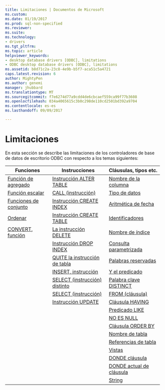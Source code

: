 ```yaml
---
title: Limitaciones | Documentos de Microsoft
ms.custom: 
ms.date: 01/19/2017
ms.prod: sql-non-specified
ms.reviewer: 
ms.suite: 
ms.technology:
- drivers
ms.tgt_pltfrm: 
ms.topic: article
helpviewer_keywords:
- desktop database drivers [ODBC], limitations
- ODBC desktop database drivers [ODBC], limitations
ms.assetid: b8d71c2a-23c8-4e9b-b5f7-aca51c5a4721
caps.latest.revision: 6
author: MightyPen
ms.author: genemi
manager: jhubbard
ms.translationtype: MT
ms.sourcegitcommit: f7e6274d77a9cdd4de6cbcaef559ca99f77b3608
ms.openlocfilehash: 034a4065615c3b0c298de110cd2501bd392a9704
ms.contentlocale: es-es
ms.lasthandoff: 09/09/2017

---
```

# <a name="limitations"></a>Limitaciones
En esta sección se describe las limitaciones de los controladores de base de datos de escritorio ODBC con respecto a los temas siguientes:  
  
|Funciones|Instrucciones|Cláusulas, tipos etc.|  
|---------------|----------------|-------------------------------|  
|[Función de agregado](../../odbc/microsoft/aggregate-function-limitations.md)|[Instrucción ALTER TABLE](../../odbc/microsoft/alter-table-statement-limitations.md)|[Nombre de la columna](../../odbc/microsoft/column-name-limitations.md)|  
|[Función escalar](../../odbc/microsoft/scalar-function-limitations.md)|[CALL (instrucción)](../../odbc/microsoft/call-statement-limitations.md)|[Tipo de datos](../../odbc/microsoft/data-type-limitations.md)|  
|[Funciones de conjunto](../../odbc/microsoft/set-functions-limitations.md)|[Instrucción CREATE INDEX](../../odbc/microsoft/create-index-statement-limitations.md)|[Aritmética de fecha](../../odbc/microsoft/date-arithmetic-limitations.md)|  
|[Ordenar](../../odbc/microsoft/sorting-limitations.md)|[Instrucción CREATE TABLE](../../odbc/microsoft/create-table-statement-limitations.md)|[Identificadores](../../odbc/microsoft/identifiers-limitations.md)|  
|[CONVERT, función](../../odbc/microsoft/convert-function-limitations.md)|[La instrucción DELETE](../../odbc/microsoft/delete-statement-limitations.md)|[Nombre de índice](../../odbc/microsoft/index-name-limitations.md)|  
||[Instrucción DROP INDEX](../../odbc/microsoft/drop-index-statement-limitations.md)|[Consulta parametrizada](../../odbc/microsoft/parameterized-query-limitations.md)|  
||[QUITE la instrucción de tabla](../../odbc/microsoft/drop-table-statement-limitations.md)|[Palabras reservadas](../../odbc/microsoft/reserved-word-limitations.md)|  
||[INSERT, instrucción](../../odbc/microsoft/insert-statement-limitations.md)|[Y el predicado](../../odbc/microsoft/and-predicate-limitations.md)|  
||[SELECT (instrucción) distinto](../../odbc/microsoft/select-distinct-limitations.md)|[Palabra clave DISTINCT](../../odbc/microsoft/distinct-keyword-limitations.md)|  
||[SELECT (instrucción)](../../odbc/microsoft/select-statement-limitations.md)|[FROM (cláusula)](../../odbc/microsoft/from-clause-limitations.md)|  
||[Instrucción UPDATE](../../odbc/microsoft/update-statement-limitations.md)|[Cláusula HAVING](../../odbc/microsoft/having-clause-limitations.md)|  
|||[Predicado LIKE](../../odbc/microsoft/like-predicate-limitations.md)|  
|||[NO ES NULL](../../odbc/microsoft/not-null-limitations.md)|  
|||[Cláusula ORDER BY](../../odbc/microsoft/order-by-clause-limitations.md)|  
|||[Nombre de tabla](../../odbc/microsoft/table-name-limitations.md)|  
|||[Referencias de tabla](../../odbc/microsoft/table-references-limitations.md)|  
|||[Vistas](../../odbc/microsoft/views-limitations.md)|  
|||[DONDE cláusula](../../odbc/microsoft/where-clause-limitations.md)|  
|||[DONDE actual de cláusula](../../odbc/microsoft/where-current-of-clause-limitations.md)|  
|||[String](../../odbc/microsoft/string-limitations.md)|
